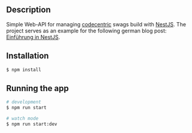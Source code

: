 ## Description

Simple Web-API for managing [codecentric](https://www.codecentric.de/) swags build with [NestJS](https://nestjs.com/). The project serves as an example for the following german blog post: [Einführung in NestJS]().

## Installation

```bash
$ npm install
```

## Running the app

```bash
# development
$ npm run start

# watch mode
$ npm run start:dev
```

